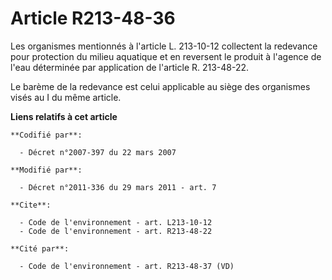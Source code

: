 # Article R213-48-36

Les organismes mentionnés à l'article L. 213-10-12 collectent la redevance pour protection du milieu aquatique et en
reversent le produit à l'agence de l'eau déterminée par application de l'article R. 213-48-22. 

Le barème de la redevance est celui applicable au siège des organismes visés au I du même article.

**Liens relatifs à cet article**

	**Codifié par**:

	  - Décret n°2007-397 du 22 mars 2007

	**Modifié par**:

	  - Décret n°2011-336 du 29 mars 2011 - art. 7

	**Cite**:

	  - Code de l'environnement - art. L213-10-12
	  - Code de l'environnement - art. R213-48-22

	**Cité par**:

	  - Code de l'environnement - art. R213-48-37 (VD)

